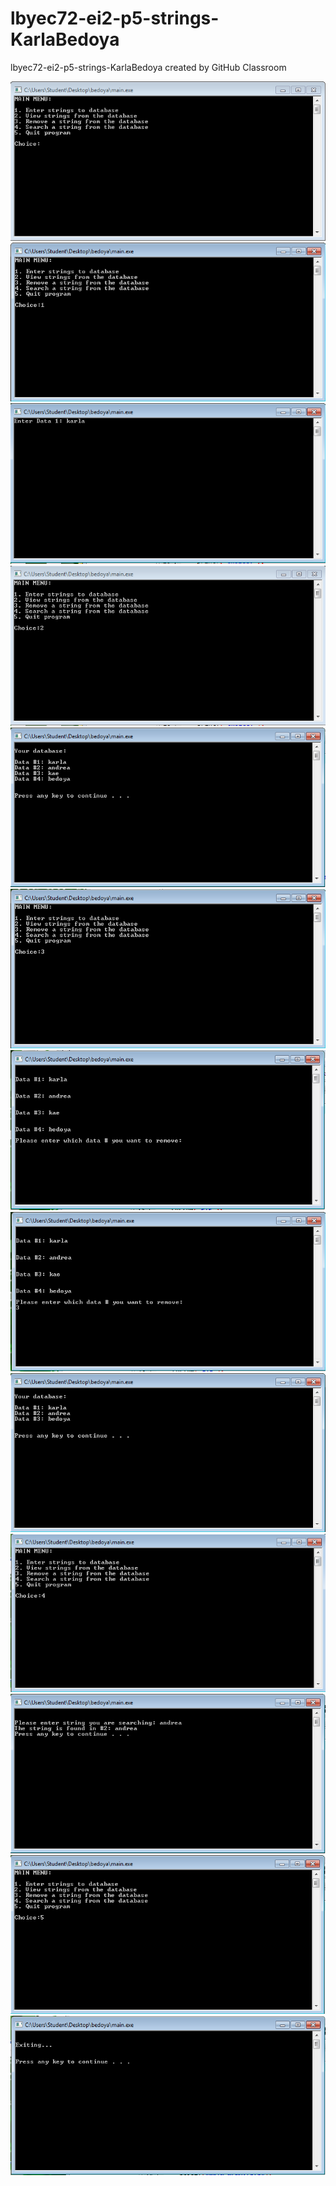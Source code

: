 # lbyec72-ei2-p5-strings-KarlaBedoya
lbyec72-ei2-p5-strings-KarlaBedoya created by GitHub Classroom
 
![](1.PNG)
![](2.PNG)
![](3.PNG)
![](4.PNG)
![](5.PNG)
![](6.PNG)
![](7.PNG)
![](8.PNG)
![](9.PNG)
![](10.PNG)
![](11.PNG)
![](12.PNG)
![](13.PNG)
